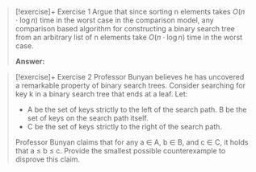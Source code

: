 
> [!exercise]+ Exercise 1
> Argue that since sorting n elements takes $O(n \cdot \log n)$ time in the worst case in the comparison model, any comparison based algorithm for constructing a binary search tree from an arbitrary list of n elements take  $O(n \cdot \log n)$ time in the worst case.
> 
> **Answer:**
> 


> [!exercise]+ Exercise 2
> Professor Bunyan believes he has uncovered a remarkable property of binary search trees. Consider searching for key k in a binary search tree that ends at a leaf. Let:
> - A be the set of keys strictly to the left of the search path. B be the set of keys on the search path itself. 
> - C be the set of keys strictly to the right of the search path.  
>   
> Professor Bunyan claims that for any a ∈ A, b ∈ B, and c ∈ C, it holds that a ≤ b ≤ c. Provide the smallest possible counterexample to disprove this claim.

